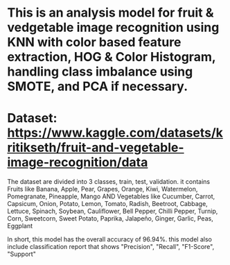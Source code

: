 # This is an analysis model for fruit & vedgetable image recognition using KNN with color based feature extraction, HOG & Color Histogram, handling class imbalance using SMOTE, and PCA if necessary.
# Dataset: https://www.kaggle.com/datasets/kritikseth/fruit-and-vegetable-image-recognition/data
The dataset are divided into 3 classes, train, test, validation. it contains Fruits like Banana, Apple, Pear, Grapes, Orange, Kiwi, Watermelon, Pomegranate, Pineapple, Mango AND Vegetables like Cucumber, Carrot, Capsicum, Onion, Potato, Lemon, Tomato, Radish, Beetroot, Cabbage, Lettuce, Spinach, Soybean, Cauliflower, Bell Pepper, Chilli Pepper, Turnip, Corn, Sweetcorn, Sweet Potato, Paprika, Jalapeño, Ginger, Garlic, Peas, Eggplant

In short, this model has the overall accuracy of 96.94%. this model also include classification report that shows "Precision", "Recall", "F1-Score", "Support"
